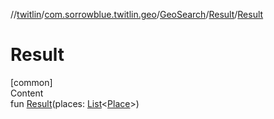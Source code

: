 //[twitlin](../../../index.md)/[com.sorrowblue.twitlin.geo](../../index.md)/[GeoSearch](../index.md)/[Result](index.md)/[Result](-result.md)



# Result  
[common]  
Content  
fun [Result](-result.md)(places: [List](https://kotlinlang.org/api/latest/jvm/stdlib/kotlin.collections/-list/index.html)<[Place](../../../com.sorrowblue.twitlin.objects/-place/index.md)>)  



